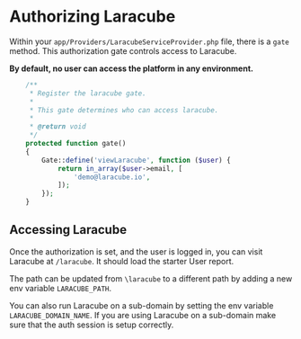 # Authorizing Laracube

Within your `app/Providers/LaracubeServiceProvider.php` file, there is a `gate` method. 
This authorization gate controls access to Laracube.

**By default, no user can access the platform in any environment.**


```php
    /**
     * Register the laracube gate.
     *
     * This gate determines who can access laracube.
     *
     * @return void
     */
    protected function gate()
    {
        Gate::define('viewLaracube', function ($user) {
            return in_array($user->email, [
                'demo@laracube.io',
            ]);
        });
    }
```

## Accessing Laracube

Once the authorization is set, and the user is logged in, you can visit Laracube at `/laracube`. 
It should load the starter User report.

The path can be updated from `\laracube` to a different path by adding a new env variable `LARACUBE_PATH`. 

You can also run Laracube on a sub-domain by setting the env variable `LARACUBE_DOMAIN_NAME`. 
If you are using Laracube on a sub-domain make sure that the auth session is setup correctly. 
